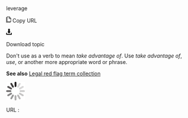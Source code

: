 # 

leverage

![Copy URL](media/leverage/Copy.png)
Copy URL

![Download](media/leverage/Download.png)

Download topic

Don't use as a verb to mean *take advantage of*. Use *take advantage of*, *use*, or another more appropriate word or phrase.

**See also** [Legal red flag term collection](https://worldready.cloudapp.net/Styleguide/Read?id=2700&topicid=26895)

![In progress](media/leverage/activity-large.gif)

URL :
